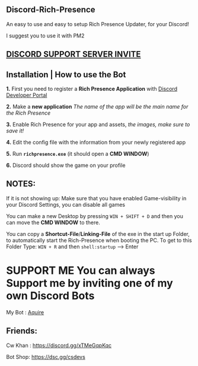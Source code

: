 ## Discord-Rich-Presence





An easy to use and easy to setup Rich Presence Updater, for your Discord! 

I suggest you to use it with PM2

## [**DISCORD SUPPORT SERVER INVITE**](https://support.milrato.eu)

## Installation | How to use the Bot

 **1.** First you need to register a **Rich Presence Application** with [Discord Developer Portal](https://discord.com/developers)

 **2.** Make a **new application** *The name of the app will be the main name for the Rich Presence*
 
 **3.** Enable Rich Presence for your app and assets, *the images, make sure to save it!*
 
 **4.** Edit the config file with the information from your newly registered app

 **5.** Run **`richpresence.exe`** (it should open a **CMD WINDOW**)

 **6.** Discord should show the game on your profile

## **NOTES:**



If it is not showing up: Make sure that you have enabled Game-visibility in your Discord Settings, you can disable all games


You can make a new Desktop by pressing `WIN + SHIFT + D` and then you can move the **CMD WINDOW** to there.

You can copy a **Shortcut-File**/**Linking-File** of the exe in the start up Folder, to automatically start the Rich-Presence when booting the PC. To get to this Folder Type: `WIN + R` and then `shell:startup`  --> Enter

# SUPPORT ME You can always Support me by inviting one of my **own Discord Bots**

My Bot : [Aquire](https://dsc.gg/aquirebot)



## **Friends:**

Cw Khan : https://discord.gg/xTMeGqpKqc

Bot Shop: https://dsc.gg/csdevs
